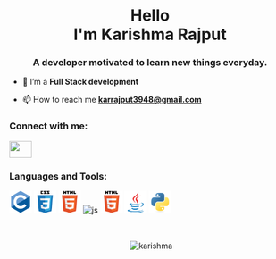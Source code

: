 <h1 align="center">Hello <br>I'm Karishma Rajput</h1>
<h3 align="center">A developer motivated to learn new things everyday.</h3>



- 🌱 I’m a **Full Stack development**

- 📫 How to reach me **karrajput3948@gmail.com**


<h3 align="left">Connect with me:</h3>
<p align="left">
<a href="https://www.linkedin.com/in/karishma-rajput-598105142/" target="blank"><img align="center" src="https://raw.githubusercontent.com/rahuldkjain/github-profile-readme-generator/master/src/images/icons/Social/linked-in-alt.svg"  height="30" width="40" /></a>
</p>

<h3 align="left">Languages and Tools:</h3>
<p align="left"> 
<img src="https://raw.githubusercontent.com/devicons/devicon/master/icons/c/c-original.svg" alt="c" width="40" height="40"/> 
<img src="https://raw.githubusercontent.com/devicons/devicon/master/icons/css3/css3-original-wordmark.svg" alt="css3" width="40" height="40"/> 
<img src="https://raw.githubusercontent.com/devicons/devicon/master/icons/html5/html5-original-wordmark.svg" alt="html5" width="40" height="40"/>
  <img src="	https://img.shields.io/badge/JavaScript-323330?style=for-the-badge&logo=javascript&logoColor=F7DF1E" alt="js" width="40" height="40"/>
  <img src="https://raw.githubusercontent.com/devicons/devicon/master/icons/html5/html5-original-wordmark.svg" alt="html5" width="40" height="40"/>
<img src="https://raw.githubusercontent.com/devicons/devicon/master/icons/java/java-original.svg" alt="java" width="40" height="40"/>  
<img src="https://raw.githubusercontent.com/devicons/devicon/master/icons/python/python-original.svg" alt="python" width="40" height="40"/>
</p>

<br>
<p align="center">&nbsp;<img align="center" src="https://github-readme-stats.vercel.app/api?username=karishmarajput&show_icons=true&locale=en" alt="karishma" /></p>
